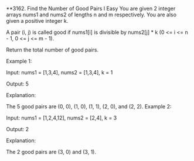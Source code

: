 **3162. Find the Number of Good Pairs I
      Easy
      You are given 2 integer arrays nums1 and nums2 of lengths n and m respectively. You are also given a positive integer k.

A pair (i, j) is called good if nums1[i] is divisible by nums2[j] * k (0 <= i <= n - 1, 0 <= j <= m - 1).

Return the total number of good pairs.



Example 1:

Input: nums1 = [1,3,4], nums2 = [1,3,4], k = 1

Output: 5

Explanation:

The 5 good pairs are (0, 0), (1, 0), (1, 1), (2, 0), and (2, 2).
Example 2:

Input: nums1 = [1,2,4,12], nums2 = [2,4], k = 3

Output: 2

Explanation:

The 2 good pairs are (3, 0) and (3, 1).